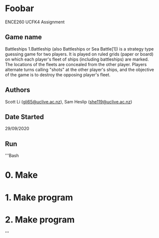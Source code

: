 # Foobar
ENCE260 UCFK4 Assignment

## Game name
Battleships
1.Battleship (also Battleships or Sea Battle[1]) is a strategy type guessing    game for two players. It is played on ruled grids (paper or board) on which each player's fleet of ships (including battleships) are marked. The locations of the fleets are concealed from the other player. Players alternate turns calling "shots" at the other player's ships, and the objective of the game is to destroy the opposing player's fleet.



## Authors
Scott Li (gli65@uclive.ac.nz), Sam Heslip (she119@uclive.ac.nz)

## Date Started
29/09/2020

## Run
'''Bash
# 0. Make
# 1. Make program
# 2. Make program
'''

